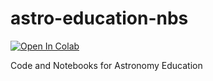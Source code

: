 # astro-education-nbs
<a target="_blank" href="https://colab.research.google.com/github/noahfranz13/astro-education-nbs/blob/main/notebooks/color-magnitude-diagram-activity.ipynb">
  <img src="https://colab.research.google.com/assets/colab-badge.svg" alt="Open In Colab"/>
</a>

Code and Notebooks for Astronomy Education
